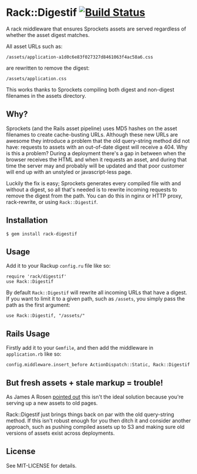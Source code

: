 Rack::Digestif [![Build Status](https://secure.travis-ci.org/toolmantim/rack-digestif.png?branch=master)](http://travis-ci.org/toolmantim/rack-digestif)
==============

A rack middleware that ensures Sprockets assets are served regardless of whether the asset digest matches.

All asset URLs such as:

    /assets/application-a1d0c6e83f027327d8461063f4ac58a6.css

are rewritten to remove the digest:

    /assets/application.css

This works thanks to Sprockets compiling both digest and non-digest filenames in the assets directory.

Why?
----

Sprockets (and the Rails asset pipeline) uses MD5 hashes on the asset filenames to create cache-busting URLs. Although these new URLs are awesome they introduce a problem that the old query-string method did not have: requests to assets with an out-of-date digest will receive a 404. Why is this a problem? During a deployment there's a gap in between when the browser receives the HTML and when it requests an asset, and during that time the server may and probably will be updated and that poor customer will end up with an unstyled or javascript-less page.

Luckily the fix is easy; Sprockets generates every compiled file with and without a digest, so all that's needed is to rewrite incoming requests to remove the digest from the path. You can do this in nginx or HTTP proxy, rack-rewrite, or using `Rack::Digestif`.

Installation
------------

    $ gem install rack-digestif
    
Usage
-----

Add it to your Rackup `config.ru` file like so:

    require 'rack/digestif'
    use Rack::Digestif

By default `Rack::Digestif` will rewrite all incoming URLs that have a digest. If you want to limit it to a given path, such as `/assets`, you simply pass the path as the first argument:

    use Rack::Digestif, "/assets/"


Rails Usage
-----------

Firstly add it to your `Gemfile`, and then add the middleware in `application.rb` like so:

    config.middleware.insert_before ActionDispatch::Static, Rack::Digestif


But fresh assets + stale markup = trouble!
------------------------------------------

As James A Rosen [pointed out](https://twitter.com/#!/jamesarosen/status/176386910237892608) this isn't the ideal solution because you're serving up a new assets to old pages. 

Rack::Digestif just brings things back on par with the old query-string method. If this isn't robust enough for you then ditch it and consider another approach, such as pushing compiled assets up to S3 and making sure old versions of assets exist across deployments.

License
-------

See MIT-LICENSE for details.